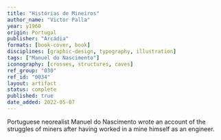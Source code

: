 ```yaml
---
title: "Histórias de Mineiros"
author_name: "Victor Palla"
year: y1960
origin: Portugal
publisher: "Arcádia"
formats: [book-cover, book]
disciplines: [graphic-design, typography, illustration]
tags: ["Manuel do Nascimento"]
iconography: [crosses, structures, caves]
ref_group: "030"
ref_id: "0034"
layout: artifact
status: complete
published: true
date_added: 2022-05-07
---
```


Portuguese neorealist Manuel do Nascimento wrote an account of the struggles of miners after having worked in a mine himself as an engineer.
